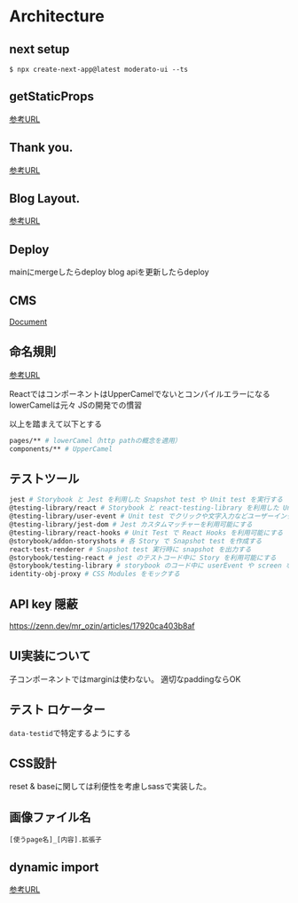 # Architecture

## next setup

`$ npx create-next-app@latest moderato-ui --ts`

## getStaticProps

[参考URL](https://zenn.dev/catnose99/articles/7201a6c56d3c88)

## Thank you.

[参考URL](https://blog.microcms.io/microcms-next-jamstack-blog/)

## Blog Layout.

[参考URL](https://blog.hubspot.com/blog/tabid/6307/bid/34143/12-inspiring-examples-of-beautiful-blog-homepage-designs.aspx)

## Deploy

mainにmergeしたらdeploy
blog apiを更新したらdeploy

## CMS

[Document](https://document.microcms.io/content-api/get-list-contents)

## 命名規則

[参考URL](https://scrapbox.io/takoba/React%E3%82%92%E6%8E%A1%E7%94%A8%E3%81%97%E3%81%9FTypeScript%E3%83%97%E3%83%AD%E3%82%B8%E3%82%A7%E3%82%AF%E3%83%88%E3%81%AB%E3%81%8A%E3%81%91%E3%82%8B%E5%91%BD%E5%90%8D%E8%A6%8F%E5%89%87)

ReactではコンポーネントはUpperCamelでないとコンパイルエラーになる
lowerCamelは元々 JSの開発での慣習

以上を踏まえて以下とする

```sh
pages/** # lowerCamel（http pathの概念を適用）
components/** # UpperCamel
```

## テストツール

```sh
jest # Storybook と Jest を利用した Snapshot test や Unit test を実行する
@testing-library/react # Storybook と react-testing-library を利用した Unit test を実行する
@testing-library/user-event # Unit test でクリックや文字入力などユーザーインタラクションを実行する
@testing-library/jest-dom # Jest カスタムマッチャーを利用可能にする
@testing-library/react-hooks # Unit Test で React Hooks を利用可能にする
@storybook/addon-storyshots # 各 Story で Snapshot test を作成する
react-test-renderer # Snapshot test 実行時に snapshot を出力する
@storybook/testing-react # jest のテストコード中に Story を利用可能にする
@storybook/testing-library # storybook のコード中に userEvent や screen など react-testing-library の機能 を利用可能にする
identity-obj-proxy # CSS Modules をモックする
```

## API key 隠蔽

https://zenn.dev/mr_ozin/articles/17920ca403b8af

## UI実装について

子コンポーネントではmarginは使わない。
適切なpaddingならOK

## テスト ロケーター

`data-testid`で特定するようにする

## CSS設計

reset & baseに関しては利便性を考慮しsassで実装した。

## 画像ファイル名

```
[使うpage名]_[内容].拡張子
```

## dynamic import 

[参考URL](https://nishinatoshiharu.com/overview-next-dynamic-import/)